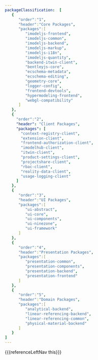 ```yaml
---
packageClassification:  [
   {
      "order":"1",
      "header":"Core Packages",
      "packages":[
         "imodeljs-frontend",
         "imodeljs-common",
         "imodeljs-backend",
         "imodeljs-markup",
         "imodeljs-i18n",
         "imodeljs-quantity",
         "backend-itwin-client",
         "bentleyjs-core",
         "ecschema-metadata",
         "ecschema-editing",
         "geometry-core",
         "logger-config",
         "frontend-devtools",
         "hypermodeling-frontend",
         "webgl-compatibility"
      ]
   },
   {
     "order":"2",
     "header": "Client Packages",
     "packages": [
       "context-registry-client",
       "extension-client",
       "frontend-authorization-client",
       "imodelhub-client",
       "itwin-client",
       "product-settings-client",
       "projectshare-client",
       "rbac-client",
       "reality-data-client",
       "usage-logging-client"
     ]
   },
   {
      "order":"3",
      "header":"UI Packages",
      "packages":[
         "ui-abstract",
         "ui-core",
         "ui-components",
         "ui-ninezone",
         "ui-framework"
      ]
   },
   {
      "order":"4",
      "header":"Presentation Packages",
      "packages":[
         "presentation-common",
         "presentation-components",
         "presentation-backend",
         "presentation-frontend"
      ]
   },
   {
      "order":"5",
      "header":"Domain Packages",
      "packages":[
         "analytical-backend",
         "linear-referencing-backend",
         "linear-referencing-common",
         "physical-material-backend"
      ]
   }
]
---
```


<div>
    {{{referenceLeftNav this}}}
</div>
